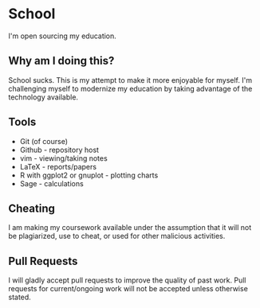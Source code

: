 School
======

I'm open sourcing my education.


Why am I doing this?
--------------------

School sucks. This is my attempt to make it more enjoyable for myself. I'm
challenging myself to modernize my education by taking advantage of the
technology available.


Tools
-----

* Git (of course)
* Github - repository host
* vim - viewing/taking notes
* LaTeX - reports/papers
* R with ggplot2 or gnuplot - plotting charts
* Sage - calculations


Cheating
--------

I am making my coursework available under the assumption that it will not be
plagiarized, use to cheat, or used for other malicious activities.


Pull Requests
-------------

I will gladly accept pull requests to improve the quality of past work. Pull
requests for current/ongoing work will not be accepted unless otherwise stated.

